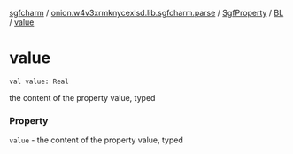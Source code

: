 [sgfcharm](../../../index.md) / [onion.w4v3xrmknycexlsd.lib.sgfcharm.parse](../../index.md) / [SgfProperty](../index.md) / [BL](index.md) / [value](./value.md)

# value

`val value: Real`

the content of the property value, typed

### Property

`value` - the content of the property value, typed